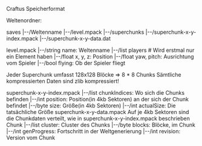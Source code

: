 Craftus Speicherformat

Weltenordner:

saves
|--/Weltenname
    |--/level.mpack
    |--/superchunks
        |--/superchunk-x-y-index.mpack
        |--/superchunk-x-y-data.dat

level.mpack
|--/string  name:   Weltenname
|--/list    players # Wird erstmal nur ein Element haben
    |--/float   x, y, z:    Position
    |--/float   yaw, pitch: Ausrichtung vom Spieler
    |--/bool    flying:     Ob der Spieler fliegt


Jeder Superchunk umfasst 128x128 Blöcke => 8 * 8 Chunks
Sämtliche kompressierten Daten sind zlib kompressiert!

superchunk-x-y-index.mpack
|--/list    chunkIndices:    Wo sich die Chunks befinden
    |--/int     position:   Position(in 4kb Sektoren) an der sich der Chunk befindet
    |--/byte    size:       Größe(in 4kb Sektoren)
    |--/int     actualSize: Die tatsächliche Größe
superchunk-x-y-data.mpack
Auf je 4kb Sektoren sind die Chunkdaten verteilt, wie in superchunk-x-y-index.mpack beschrieben
Chunk
|--/list    cluster:    Cluster des Chunks
    |--/byte    blocks: Blöcke, im Chunk
|--/int     genProgress:    Fortschritt in der Weltgenerierung
|--/int     revision:       Version vom Chunk